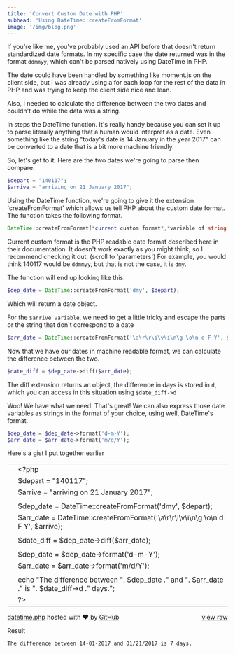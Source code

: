```yaml
---
title: 'Convert Custom Date with PHP'
subhead: 'Using DateTime::createFromFormat'
image: '/img/blog.png'
---
```


If you're like me, you've probably used an API before that doesn't return standardized date formats. In my specific case the date returned was in the format `ddmmyy`, which can't be parsed natively using DateTime in PHP.

The date could have been handled by something like moment.js on the client side, but I was already using a for each loop for the rest of the data in PHP and was trying to keep the client side nice and lean.

Also, I needed to calculate the difference between the two dates and couldn't do while the data was a string.

In steps the DateTime function. It's really handy because you can set it up to parse literally anything that a human would interpret as a date. Even something like the string "today's date is 14 January in the year 2017" can be converted to a date that is a bit more machine friendly.

So, let's get to it. Here are the two dates we're going to parse then compare.

```php
$depart = "140117";
$arrive = "arriving on 21 January 2017";
```

Using the DateTime function, we're going to give it the extension 'createFromFormat' which allows us tell PHP about the custom date format. The function takes the following format.

```php
DateTime::createFromFormat(*current custom format*,*variable of string of the date*);
```

Current custom format is the PHP readable date format described here in their documentation. It doesn't work exactly as you might think, so I recommend checking it out. (scroll to 'parameters') For example, you would think 140117 would be `ddmmyy`, but that is not the case, it is `dmy`.

The function will end up looking like this.

```php
$dep_date = DateTime::createFromFormat('dmy', $depart);
```

Which will return a date object.

For the `$arrive variable`, we need to get a little tricky and escape the parts or the string that don't correspond to a date

```php
$arr_date = DateTime::createFromFormat('\a\r\r\i\v\i\n\g \o\n d F Y', $arrive);
```

Now that we have our dates in machine readable format, we can calculate the difference between the two.

```php
$date_diff = $dep_date->diff($arr_date);
```

The diff extension returns an object, the difference in days is stored in `d`, which you can access in this situation using `$date_diff->d`

Woo! We have what we need. That's great! We can also express those date variables as strings in the format of your choice, using well, DateTime's format.

```php
$dep_date = $dep_date->format('d-m-Y');
$arr_date = $arr_date->format('m/d/Y');
```

Here's a gist I put together earlier

<div id="gist34256132" class="gist"><div class="gist-file"><div class="gist-data"><div class="js-gist-file-update-container js-task-list-container file-box"><div id="file-datetime-php" class="file"><div itemprop="text" class="blob-wrapper data type-php"><table class="highlight tab-size js-file-line-container" data-tab-size="8"><tr><td id="file-datetime-php-L1" class="blob-num js-line-number" data-line-number="1"></td><td id="file-datetime-php-LC1" class="blob-code blob-code-inner js-file-line"><span class="pl-pse">&lt;?php</span><span class="pl-s1"></span></td></tr><tr><td id="file-datetime-php-L2" class="blob-num js-line-number" data-line-number="2"></td><td id="file-datetime-php-LC2" class="blob-code blob-code-inner js-file-line"><span class="pl-s1"><span class="pl-smi">$depart</span> <span class="pl-k">=</span> <span class="pl-s"><span class="pl-pds">&quot;</span>140117<span class="pl-pds">&quot;</span></span>;</span></td></tr><tr><td id="file-datetime-php-L3" class="blob-num js-line-number" data-line-number="3"></td><td id="file-datetime-php-LC3" class="blob-code blob-code-inner js-file-line"><span class="pl-s1"><span class="pl-smi">$arrive</span> <span class="pl-k">=</span> <span class="pl-s"><span class="pl-pds">&quot;</span>arriving on 21 January 2017<span class="pl-pds">&quot;</span></span>;</span></td></tr><tr><td id="file-datetime-php-L4" class="blob-num js-line-number" data-line-number="4"></td><td id="file-datetime-php-LC4" class="blob-code blob-code-inner js-file-line"><span class="pl-s1"></span></td></tr><tr><td id="file-datetime-php-L5" class="blob-num js-line-number" data-line-number="5"></td><td id="file-datetime-php-LC5" class="blob-code blob-code-inner js-file-line"><span class="pl-s1"><span class="pl-smi">$dep_date</span> <span class="pl-k">=</span> <span class="pl-c1">DateTime</span><span class="pl-k">::</span>createFromFormat(<span class="pl-s"><span class="pl-pds">&#39;</span>dmy<span class="pl-pds">&#39;</span></span>, <span class="pl-smi">$depart</span>);</span></td></tr><tr><td id="file-datetime-php-L6" class="blob-num js-line-number" data-line-number="6"></td><td id="file-datetime-php-LC6" class="blob-code blob-code-inner js-file-line"><span class="pl-s1"><span class="pl-smi">$arr_date</span> <span class="pl-k">=</span> <span class="pl-c1">DateTime</span><span class="pl-k">::</span>createFromFormat(<span class="pl-s"><span class="pl-pds">&#39;</span>\a\r\r\i\v\i\n\g \o\n d F Y<span class="pl-pds">&#39;</span></span>, <span class="pl-smi">$arrive</span>);</span></td></tr><tr><td id="file-datetime-php-L7" class="blob-num js-line-number" data-line-number="7"></td><td id="file-datetime-php-LC7" class="blob-code blob-code-inner js-file-line"><span class="pl-s1"></span></td></tr><tr><td id="file-datetime-php-L8" class="blob-num js-line-number" data-line-number="8"></td><td id="file-datetime-php-LC8" class="blob-code blob-code-inner js-file-line"><span class="pl-s1"><span class="pl-smi">$date_diff</span> <span class="pl-k">=</span> <span class="pl-smi">$dep_date</span><span class="pl-k">-&gt;</span>diff(<span class="pl-smi">$arr_date</span>);</span></td></tr><tr><td id="file-datetime-php-L9" class="blob-num js-line-number" data-line-number="9"></td><td id="file-datetime-php-LC9" class="blob-code blob-code-inner js-file-line"><span class="pl-s1"></span></td></tr><tr><td id="file-datetime-php-L10" class="blob-num js-line-number" data-line-number="10"></td><td id="file-datetime-php-LC10" class="blob-code blob-code-inner js-file-line"><span class="pl-s1"><span class="pl-smi">$dep_date</span> <span class="pl-k">=</span> <span class="pl-smi">$dep_date</span><span class="pl-k">-&gt;</span>format(<span class="pl-s"><span class="pl-pds">&#39;</span>d-m-Y<span class="pl-pds">&#39;</span></span>);</span></td></tr><tr><td id="file-datetime-php-L11" class="blob-num js-line-number" data-line-number="11"></td><td id="file-datetime-php-LC11" class="blob-code blob-code-inner js-file-line"><span class="pl-s1"><span class="pl-smi">$arr_date</span> <span class="pl-k">=</span> <span class="pl-smi">$arr_date</span><span class="pl-k">-&gt;</span>format(<span class="pl-s"><span class="pl-pds">&#39;</span>m/d/Y<span class="pl-pds">&#39;</span></span>);</span></td></tr><tr><td id="file-datetime-php-L12" class="blob-num js-line-number" data-line-number="12"></td><td id="file-datetime-php-LC12" class="blob-code blob-code-inner js-file-line"><span class="pl-s1"></span></td></tr><tr><td id="file-datetime-php-L13" class="blob-num js-line-number" data-line-number="13"></td><td id="file-datetime-php-LC13" class="blob-code blob-code-inner js-file-line"><span class="pl-s1"><span class="pl-c1">echo</span> <span class="pl-s"><span class="pl-pds">&quot;</span>The difference between <span class="pl-pds">&quot;</span></span><span class="pl-k">.</span> <span class="pl-smi">$dep_date</span> <span class="pl-k">.</span><span class="pl-s"><span class="pl-pds">&quot;</span> and <span class="pl-pds">&quot;</span></span><span class="pl-k">.</span> <span class="pl-smi">$arr_date</span> <span class="pl-k">.</span><span class="pl-s"><span class="pl-pds">&quot;</span> is <span class="pl-pds">&quot;</span></span><span class="pl-k">.</span> <span class="pl-smi">$date_diff</span><span class="pl-k">-&gt;</span><span class="pl-smi">d</span> <span class="pl-k">.</span><span class="pl-s"><span class="pl-pds">&quot;</span> days.<span class="pl-pds">&quot;</span></span>;</span></td></tr><tr><td id="file-datetime-php-L14" class="blob-num js-line-number" data-line-number="14"></td><td id="file-datetime-php-LC14" class="blob-code blob-code-inner js-file-line"><span class="pl-s1"></span><span class="pl-pse"><span class="pl-s1">?</span>&gt;</span></td></tr></table></div></div></div></div><div class="gist-meta"><a href="https://gist.github.com/yjimk/9d767450c23a0d85dbcb77edc3cbda3d/raw/56140879d013b337ab956bb5055d0c302af0f048/datetime.php" style="float:right">view raw</a><a href="https://gist.github.com/yjimk/9d767450c23a0d85dbcb77edc3cbda3d#file-datetime-php">datetime.php</a> hosted with &#10084; by <a href="https://github.com">GitHub</a></div></div></div>

Result

`The difference between 14-01-2017 and 01/21/2017 is 7 days.`
